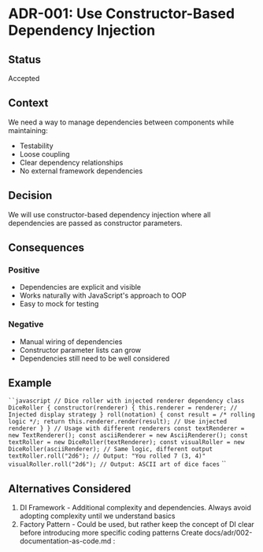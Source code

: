 # ADR-001: Use Constructor-Based Dependency Injection
## Status
Accepted

## Context
We need a way to manage dependencies between components while maintaining:
- Testability
- Loose coupling
- Clear dependency relationships
- No external framework dependencies

## Decision
We will use constructor-based dependency injection where all dependencies are passed
as constructor parameters.

## Consequences
### Positive
- Dependencies are explicit and visible
- Works naturally with JavaScript's approach to OOP
- Easy to mock for testing

### Negative

- Manual wiring of dependencies
- Constructor parameter lists can grow
- Dependencies still need to be well considered

## Example
` ``javascript
// Dice roller with injected renderer dependency
class DiceRoller {
constructor(renderer) {
this.renderer = renderer; // Injected display strategy
}
roll(notation) {
const result = /* rolling logic */;
return this.renderer.render(result); // Use injected renderer
}
}
// Usage with different renderers
const textRenderer = new TextRenderer();
const asciiRenderer = new AsciiRenderer();
const textRoller = new DiceRoller(textRenderer);
const visualRoller = new DiceRoller(asciiRenderer);
// Same logic, different output
textRoller.roll("2d6"); // Output: "You rolled 7 (3, 4)"
visualRoller.roll("2d6"); // Output: ASCII art of dice faces
` ``

## Alternatives Considered
1. DI Framework - Additional complexity and dependencies. Always avoid adopting
complexity until we understand basics
2. Factory Pattern - Could be used, but rather keep the concept of DI clear before
introducing more specific coding patterns
Create docs/adr/002-documentation-as-code.md :
